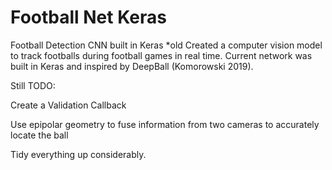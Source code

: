 # Football Net Keras
Football Detection CNN built in Keras
*old 
Created a computer vision model to track footballs during football games in real time. Current network was built in Keras and inspired by DeepBall (Komorowski 2019). 

Still TODO:

Create a Validation Callback 

Use epipolar geometry to fuse information from two cameras to accurately locate the ball

Tidy everything up considerably. 
